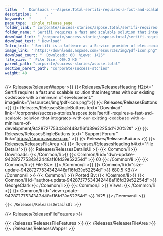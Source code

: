 ```yaml
---
title:  "  Downloads ---Aspose.Total-sertifi-requires-a-fast-and-scalable-solution-that-integrates-with-our-existing-codebase-with-a-minimum-of-development . " 
description:  "    . " 
keywords:  "    . " 
page_type:  single_release_page
folder_link: " corporate/success-stories/aspose.total/sertifi-requires-a-fast-and-scalable-solution-that-integrates-with-our-existing-codebase-with-a-minimum-of-development/"
folder_name: " Sertifi requires a fast and scalable solution that integrates with our existing codebase with a minimum of development."
download_link: " /corporate/success-stories/aspose.total/sertifi-requires-a-fast-and-scalable-solution-that-integrates-with-our-existing-codebase-with-a-minimum-of-development/94287277534342448af16fd39e52254d"
download_text: " Download"
Intro_text: " Sertifi is a Software as a Service provider of electronic signature solutions. W..."
image_link: " https://downloads.aspose.com/resources/img/pdf-icon.png"
download_count: "  Downloads: 60  Views: 1425"
file_size: "  File Size: 680.5 KB "
parent_path: "corporate/success-stories/aspose.total"
section_parent_path: "corporate/success-stories"
weight: 48 
---
```


{{< Releases/ReleasesWapper >}}
  {{< Releases/ReleasesHeading H2txt=" Sertifi requires a fast and scalable solution that integrates with our existing codebase with a minimum of development." imagelink="/resources/img/pdf-icon.png">}}
  {{< Releases/ReleasesButtons >}}
    {{< Releases/ReleasesSingleButtons text=" Download" link="/corporate/success-stories/aspose.total/sertifi-requires-a-fast-and-scalable-solution-that-integrates-with-our-existing-codebase-with-a-minimum-of-development/94287277534342448af16fd39e52254d%20%20" >}}
    {{< Releases/ReleasesSingleButtons text=" Support Forum " link="https://forum.aspose.com" >}}
  {{< Releases/ReleasesButtons >}}
  {{< Releases/ReleasesFileArea >}}
    {{< Releases/ReleasesHeading h4txt="File Details">}}
    {{< Releases/ReleasesDetailsUl >}}
            {{< Common/li  >}} Downloads: {{< /Common/li >}} 
      {{< Common/li id="dwn-update-94287277534342448af16fd39e52254d" >}} 60 {{< /Common/li >}} 
      {{< Common/li  >}} File Size: {{< /Common/li >}} 
      {{< Common/li id="size-update-94287277534342448af16fd39e52254d" >}} 680.5 KB {{< /Common/li >}} 
      {{< Common/li  >}} Posted By: {{< /Common/li >}} 
      {{< Common/li id="author-update-94287277534342448af16fd39e52254d" >}} GeorgeClark {{< /Common/li >}} 
      {{< Common/li  >}} Views: {{< /Common/li >}} 
      {{< Common/li id="view-update-94287277534342448af16fd39e52254d" >}} 1425 {{< /Common/li >}} 

    {{< /Releases/ReleasesDetailsUl >}}

  {{< Releases/ReleasesFileFeatures >}}
      
  {{< /Releases/ReleasesFileFeatures >}}
 {{< /Releases/ReleasesFileArea >}}
{{< /Releases/ReleasesWapper >}}


